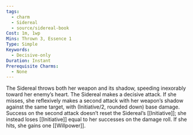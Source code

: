 ```yaml
---
tags:
  - charm
  - Sidereal
  - source/sidereal-book
Cost: 1m, 1wp
Mins: Thrown 3, Essence 1
Type: Simple
Keywords:
  - Decisive-only
Duration: Instant
Prerequisite Charms:
  - None
---
```

The Sidereal throws both her weapon and its shadow, speeding inexorably toward her enemy’s heart. The Sidereal makes a decisive attack. If she misses, she reflexively makes a second attack with her weapon’s shadow against the same target, with (Initiative/2, rounded down) base damage. Success on the second attack doesn’t reset the Sidereal’s [[Initiative]]; she instead loses [[Initiative]] equal to her successes on the damage roll. If she hits, she gains one [[Willpower]].